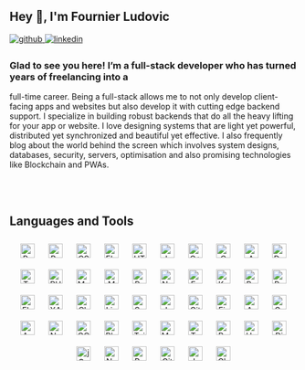 ## Hey 👋, I'm Fournier Ludovic

<a href="https://github.com/ludo62" target="_blank">
	<img
	src=https://img.shields.io/badge/github-%2324292e.svg?&style=for-the-badge&logo=github&logoColor=white
	alt=github style="margin-bottom: 5px;" />
</a>
<a href="https://linkedin.com/in/fournier-ludovic-formateur-fullstack" target="_blank">
	<img
	src=https://img.shields.io/badge/linkedin-%231E77B5.svg?&style=for-the-badge&logo=linkedin&logoColor=white
	alt=linkedin style="margin-bottom: 5px;" />
</a>

### Glad to see you here! I’m a full-stack developer who has turned years of freelancing into a
full-time career. Being a full-stack allows me to not only develop client-facing apps and websites
but also develop it with cutting edge backend support. I specialize in building robust backends that
do all the heavy lifting for your app or website. I love designing systems that are light yet
powerful, distributed yet synchronized and beautiful yet effective. I also frequently blog about the
world behind the screen which involves system designs, databases, security, servers, optimisation
and also promising technologies like Blockchain and PWAs.

<br />


<br />

## Languages and Tools
<div align="center">
	<a href="https://reactjs.org/" target="_blank"
		><img
			style="margin: 10px"
			src="https://profilinator.rishav.dev/skills-assets/react-original-wordmark.svg"
			alt="React"
			height="25"
	/></a>
	<a href="https://getbootstrap.com/docs/3.4/javascript/" target="_blank"
		><img
			style="margin: 10px"
			src="https://profilinator.rishav.dev/skills-assets/bootstrap-plain.svg"
			alt="Bootstrap"
			height="25"
	/></a>
	<a href="https://www.w3schools.com/css/" target="_blank"
		><img
			style="margin: 10px"
			src="https://profilinator.rishav.dev/skills-assets/css3-original-wordmark.svg"
			alt="CSS3"
			height="25"
	/></a>
	<a href="https://www.electronjs.org/" target="_blank"
		><img
			style="margin: 10px"
			src="https://profilinator.rishav.dev/skills-assets/electron-original.svg"
			alt="Electron"
			height="25"
	/></a>
	<a href="https://en.wikipedia.org/wiki/HTML5" target="_blank"
		><img
			style="margin: 10px"
			src="https://profilinator.rishav.dev/skills-assets/html5-original-wordmark.svg"
			alt="HTML5"
			height="25"
	/></a>
	<a href="https://www.javascript.com/" target="_blank"
		><img
			style="margin: 10px"
			src="https://profilinator.rishav.dev/skills-assets/javascript-original.svg"
			alt="JavaScript"
			height="25"
	/></a>
	<a href="https://www.cplusplus.com/" target="_blank"
		><img
			style="margin: 10px"
			src="https://profilinator.rishav.dev/skills-assets/cplusplus-original.svg"
			alt="C++"
			height="25"
	/></a>
	<a href="https://www.cprogramming.com/" target="_blank"
		><img
			style="margin: 10px"
			src="https://profilinator.rishav.dev/skills-assets/c-original.svg"
			alt="C"
			height="25"
	/></a>
	<a href="https://aws.amazon.com/" target="_blank"
		><img
			style="margin: 10px"
			src="https://profilinator.rishav.dev/skills-assets/amazonwebservices-original-wordmark.svg"
			alt="AWS"
			height="25"
	/></a>
	<a href="https://www.docker.com/" target="_blank"
		><img
			style="margin: 10px"
			src="https://profilinator.rishav.dev/skills-assets/docker-original-wordmark.svg"
			alt="Docker"
			height="25"
	/></a>
	<a href="https://www.typescriptlang.org/" target="_blank"
		><img
			style="margin: 10px"
			src="https://profilinator.rishav.dev/skills-assets/typescript-original.svg"
			alt="TypeScript"
			height="25"
	/></a>
	<a href="https://www.php.net/" target="_blank"
		><img
			style="margin: 10px"
			src="https://profilinator.rishav.dev/skills-assets/php-original.svg"
			alt="PHP"
			height="25"
	/></a>
	<a href="https://www.mysql.com/" target="_blank"
		><img
			style="margin: 10px"
			src="https://profilinator.rishav.dev/skills-assets/mysql-original-wordmark.svg"
			alt="MySQL"
			height="25"
	/></a>
	<a href="https://www.mongodb.com/" target="_blank"
		><img
			style="margin: 10px"
			src="https://profilinator.rishav.dev/skills-assets/mongodb-original-wordmark.svg"
			alt="MongoDB"
			height="25"
	/></a>
	<a href="https://www.python.org/" target="_blank"
		><img
			style="margin: 10px"
			src="https://profilinator.rishav.dev/skills-assets/python-original.svg"
			alt="Python"
			height="25"
	/></a>
	<a href="https://www.nginx.com/" target="_blank"
		><img
			style="margin: 10px"
			src="https://profilinator.rishav.dev/skills-assets/nginx-original.svg"
			alt="Nginx"
			height="25"
	/></a>
	<a href="https://expressjs.com/" target="_blank"
		><img
			style="margin: 10px"
			src="https://profilinator.rishav.dev/skills-assets/express-original-wordmark.svg"
			alt="Express.js"
			height="25"
	/></a>
	<a href="https://kubernetes.io/" target="_blank"
		><img
			style="margin: 10px"
			src="https://profilinator.rishav.dev/skills-assets/kubernetes-icon.svg"
			alt="Kubernetes"
			height="25"
	/></a>
	<a href="https://www.gnu.org/software/bash/" target="_blank"
		><img
			style="margin: 10px"
			src="https://profilinator.rishav.dev/skills-assets/gnu_bash-icon.svg"
			alt="Bash"
			height="25"
	/></a>
	<a href="https://www.raspberrypi.org/" target="_blank"
		><img
			style="margin: 10px"
			src="https://profilinator.rishav.dev/skills-assets/raspberrypi.png"
			alt="Raspberry Pi"
			height="25"
	/></a>
	<a href="https://flask.palletsprojects.com/" target="_blank"
		><img
			style="margin: 10px"
			src="https://profilinator.rishav.dev/skills-assets/flask.png"
			alt="Flask"
			height="25"
	/></a>
	<a href="https://www.apachefriends.org/" target="_blank"
		><img
			style="margin: 10px"
			src="https://profilinator.rishav.dev/skills-assets/xampp.png"
			alt="XAMPP"
			height="25"
	/></a>
	<a href="https://www.chartjs.org/" target="_blank"
		><img
			style="margin: 10px"
			src="https://profilinator.rishav.dev/skills-assets/logo-title.svg"
			alt="Chart.js"
			height="25"
	/></a>
	<a href="https://www.linux.org/" target="_blank"
		><img
			style="margin: 10px"
			src="https://profilinator.rishav.dev/skills-assets/linux-original.svg"
			alt="Linux"
			height="25"
	/></a>
	<a href="https://sass-lang.com/" target="_blank"
		><img
			style="margin: 10px"
			src="https://profilinator.rishav.dev/skills-assets/sass-original.svg"
			alt="Sass"
			height="25"
	/></a>
	<a href="https://www.jenkins.io/" target="_blank"
		><img
			style="margin: 10px"
			src="https://profilinator.rishav.dev/skills-assets/jenkins-icon.svg"
			alt="Jenkins"
			height="25"
	/></a>
	<a href="https://github.com/" target="_blank"
		><img
			style="margin: 10px"
			src="https://profilinator.rishav.dev/skills-assets/git-scm-icon.svg"
			alt="Git"
			height="25"
	/></a>
	<a href="https://firebase.google.com/" target="_blank"
		><img
			style="margin: 10px"
			src="https://profilinator.rishav.dev/skills-assets/firebase.png"
			alt="Firebase"
			height="25"
	/></a>
	<a href="https://www.arduino.cc/" target="_blank"
		><img
			style="margin: 10px"
			src="https://profilinator.rishav.dev/skills-assets/arduino.png"
			alt="Arduino"
			height="25"
	/></a>
	<a href="https://graphql.org/" target="_blank"
		><img
			style="margin: 10px"
			src="https://profilinator.rishav.dev/skills-assets/graphql.png"
			alt="GraphQL"
			height="25"
	/></a>
	<a href="https://www.ansible.com/" target="_blank"
		><img
			style="margin: 10px"
			src="https://profilinator.rishav.dev/skills-assets/ansible.png"
			alt="Ansible"
			height="25"
	/></a>
	<a href="https://nodejs.org/" target="_blank"
		><img
			style="margin: 10px"
			src="https://profilinator.rishav.dev/skills-assets/nodejs-original-wordmark.svg"
			alt="Node.js"
			height="25"
	/></a>
	<a href="https://cloud.google.com/" target="_blank"
		><img
			style="margin: 10px"
			src="https://profilinator.rishav.dev/skills-assets/google_cloud-icon.svg"
			alt="GCP"
			height="25"
	/></a>
	<a href="https://www.blender.org/" target="_blank"
		><img
			style="margin: 10px"
			src="https://profilinator.rishav.dev/skills-assets/blender_community_badge_white.svg"
			alt="Blender"
			height="25"
	/></a>
	<a href="https://www.tailwindcss.com/" target="_blank"
		><img
			style="margin: 10px"
			src="https://profilinator.rishav.dev/skills-assets/tailwindcss.svg"
			alt="Tailwind CSS"
			height="25"
	/></a>
	<a href="https://mui.com/" target="_blank"
		><img
			style="margin: 10px"
			src="https://profilinator.rishav.dev/skills-assets/mui.png"
			alt="Material UI"
			height="25"
	/></a>
	<a href="https://www.terraform.io/" target="_blank"
		><img
			style="margin: 10px"
			src="https://profilinator.rishav.dev/skills-assets/terraformio-icon.svg"
			alt="Terraform"
			height="25"
	/></a>
	<a href="https://www.ruby-lang.org/en/" target="_blank"
		><img
			style="margin: 10px"
			src="https://profilinator.rishav.dev/skills-assets/ruby-original-wordmark.svg"
			alt="Ruby"
			height="25"
	/></a>
	<a href="https://hadoop.apache.org/" target="_blank"
		><img
			style="margin: 10px"
			src="https://profilinator.rishav.dev/skills-assets/apache_hadoop-icon.svg"
			alt="Hadoop"
			height="25"
	/></a>
	<a href="https://www.djangoproject.com/" target="_blank"
		><img
			style="margin: 10px"
			src="https://profilinator.rishav.dev/skills-assets/django-original.svg"
			alt="Django"
			height="25"
	/></a>
	<a href="https://jquery.com/" target="_blank"
		><img
			style="margin: 10px"
			src="https://profilinator.rishav.dev/skills-assets/jquery.png"
			alt="jQuery"
			height="25"
	/></a>
	<a href="https://nextjs.org/" target="_blank"
		><img
			style="margin: 10px"
			src="https://profilinator.rishav.dev/skills-assets/nextjs.png"
			alt="NextJS"
			height="25"
	/></a>
	<a href="https://rubyonrails.org/" target="_blank"
		><img
			style="margin: 10px"
			src="https://profilinator.rishav.dev/skills-assets/rails-original-wordmark.svg"
			alt="Ruby on Rails"
			height="25"
	/></a>
	<a href="https://about.gitlab.com/" target="_blank"
		><img
			style="margin: 10px"
			src="https://profilinator.rishav.dev/skills-assets/gitlab.svg"
			alt="GitLab"
			height="25"
	/></a>
	<a href="https://www.jestjs.io/" target="_blank"
		><img
			style="margin: 10px"
			src="https://profilinator.rishav.dev/skills-assets/jest.svg"
			alt="Jest"
			height="25"
	/></a>
	<a href="https://chakra-ui.com/" target="_blank"
		><img
			style="margin: 10px"
			src="https://profilinator.rishav.dev/skills-assets/chakraui.png"
			alt="Chakra UI"
			height="25"
	/></a>
</div>
